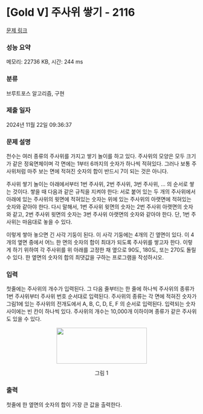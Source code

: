 # [Gold V] 주사위 쌓기 - 2116 

[문제 링크](https://www.acmicpc.net/problem/2116) 

### 성능 요약

메모리: 22736 KB, 시간: 244 ms

### 분류

브루트포스 알고리즘, 구현

### 제출 일자

2024년 11월 22일 09:36:37

### 문제 설명

<p>천수는 여러 종류의 주사위를 가지고 쌓기 놀이를 하고 있다. 주사위의 모양은 모두 크기가 같은 정육면체이며 각 면에는 1부터 6까지의 숫자가 하나씩 적혀있다. 그러나 보통 주사위처럼 마주 보는 면에 적혀진 숫자의 합이 반드시 7이 되는 것은 아니다.</p>

<p>주사위 쌓기 놀이는 아래에서부터 1번 주사위, 2번 주사위, 3번 주사위, … 의 순서로 쌓는 것이다. 쌓을 때 다음과 같은 규칙을 지켜야 한다: 서로 붙어 있는 두 개의 주사위에서 아래에 있는 주사위의 윗면에 적혀있는 숫자는 위에 있는 주사위의 아랫면에 적혀있는 숫자와 같아야 한다. 다시 말해서, 1번 주사위 윗면의 숫자는 2번 주사위 아랫면의 숫자와 같고, 2번 주사위 윗면의 숫자는 3번 주사위 아랫면의 숫자와 같아야 한다. 단, 1번 주사위는 마음대로 놓을 수 있다.</p>

<p>이렇게 쌓아 놓으면 긴 사각 기둥이 된다. 이 사각 기둥에는 4개의 긴 옆면이 있다. 이 4개의 옆면 중에서 어느 한 면의 숫자의 합이 최대가 되도록 주사위를 쌓고자 한다. 이렇게 하기 위하여 각 주사위를 위 아래를 고정한 채 옆으로 90도, 180도, 또는 270도 돌릴 수 있다. 한 옆면의 숫자의 합의 최댓값을 구하는 프로그램을 작성하시오.</p>

### 입력 

 <p>첫줄에는 주사위의 개수가 입력된다. 그 다음 줄부터는 한 줄에 하나씩 주사위의 종류가 1번 주사위부터 주사위 번호 순서대로 입력된다. 주사위의 종류는 각 면에 적혀진 숫자가 그림1에 있는 주사위의 전개도에서 A, B, C, D, E, F 의 순서로 입력된다. 입력되는 숫자 사이에는 빈 칸이 하나씩 있다. 주사위의 개수는 10,000개 이하이며 종류가 같은 주사위도 있을 수 있다.</p>

<p style="text-align: center;"><img alt="" src="https://upload.acmicpc.net/64d6b360-8f57-4764-a5a7-28a39cd86a8a/-/preview/" style="width: 239px; height: 95px;"></p>

<p style="text-align: center;">그림 1</p>

### 출력 

 <p>첫줄에 한 옆면의 숫자의 합이 가장 큰 값을 출력한다.</p>

